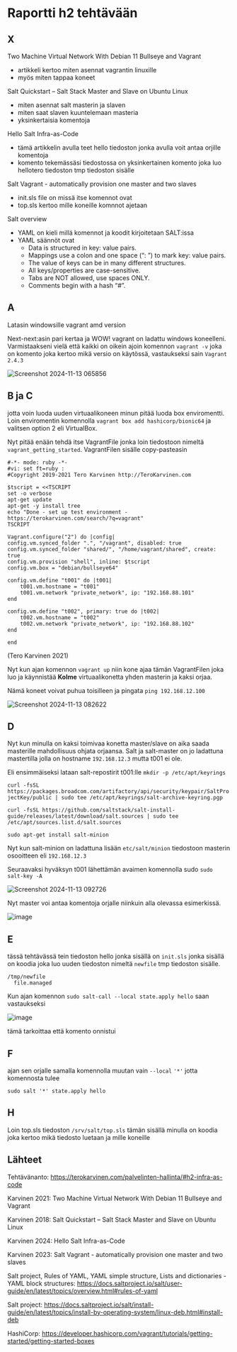 # Raportti h2 tehtävään
## X
Two Machine Virtual Network With Debian 11 Bullseye and Vagrant

- artikkeli kertoo miten asennat vagrantin linuxille
- myös miten tappaa koneet

Salt Quickstart – Salt Stack Master and Slave on Ubuntu Linux

- miten asennat salt masterin ja slaven
- miten saat slaven kuuntelemaan masteria
- yksinkertaisia komentoja

Hello Salt Infra-as-Code

- tämä artikkelin avulla teet hello tiedoston jonka avulla voit antaa orjille komentoja
- komento tekemässäsi tiedostossa on yksinkertainen komento joka luo hellotero tiedoston tmp tiedoston sisälle

Salt Vagrant - automatically provision one master and two slaves

- init.sls file on missä itse komennot ovat
- top.sls kertoo mille koneille komnnot ajetaan

Salt overview

- YAML on kieli millä komennot ja koodit kirjoitetaan SALT:issa 
- YAML säännöt ovat
  - Data is structured in key: value pairs.
  - Mappings use a colon and one space (“: ”) to mark key: value pairs.
  - The value of keys can be in many different structures.
  - All keys/properties are case-sensitive.
  - Tabs are NOT allowed, use spaces ONLY.
  - Comments begin with a hash “#”.    

## A
Latasin windowsille vagrant amd version

Next-next:asin pari kertaa ja WOW! vagrant on ladattu windows koneelleni. Varmistaakseni vielä että kaikki on oikein ajoin komennon `vagrant -v` joka on komento joka kertoo mikä versio on käytössä, vastaukseksi sain `Vagrant 2.4.3`

![Screenshot 2024-11-13 065856](https://github.com/user-attachments/assets/4fea1885-1eda-4cad-8dcb-37f2428d34c4)

## B ja C
jotta voin luoda uuden virtuaalikoneen minun pitää luoda box enviromentti. Loin enviromentin komennolla `vagrant box add hashicorp/bionic64` ja valitsen option 2 eli VirtualBox.

Nyt pitää enään tehdä itse VagrantFile jonka loin tiedostoon nimeltä `vagrant_getting_started`. VagrantFilen sisälle copy-pasteasin 

	#-*- mode: ruby -*-
	#vi: set ft=ruby :
	#Copyright 2019-2021 Tero Karvinen http://TeroKarvinen.com

	$tscript = <<TSCRIPT
	set -o verbose
	apt-get update
	apt-get -y install tree
	echo "Done - set up test environment - https://terokarvinen.com/search/?q=vagrant"
	TSCRIPT

	Vagrant.configure("2") do |config|
	config.vm.synced_folder ".", "/vagrant", disabled: true
	config.vm.synced_folder "shared/", "/home/vagrant/shared", create: true
	config.vm.provision "shell", inline: $tscript
	config.vm.box = "debian/bullseye64"

	config.vm.define "t001" do |t001|
		t001.vm.hostname = "t001"
		t001.vm.network "private_network", ip: "192.168.88.101"
	end

	config.vm.define "t002", primary: true do |t002|
		t002.vm.hostname = "t002"
		t002.vm.network "private_network", ip: "192.168.88.102"
	end
	
	end

(Tero Karvinen 2021)

Nyt kun ajan komennon `vagrant up` niin kone ajaa tämän VagrantFilen joka luo ja käynnistää **Kolme** virtuaalikonetta yhden masterin ja kaksi orjaa.

Nämä koneet voivat puhua toisilleen ja pingata `ping 192.168.12.100`

![Screenshot 2024-11-13 082622](https://github.com/user-attachments/assets/aea6533b-0f71-40a8-b314-6b40fac8c9b4)

## D
 Nyt kun minulla on kaksi toimivaa konetta master/slave on aika saada masterille mahdollisuus ohjata orjaansa. Salt ja salt-master on jo ladattuna mastertilla jolla on hostname `192.168.12.3` mutta t001 ei ole.

Eli ensimmäiseksi lataan salt-repostirit t001:lle 
`mkdir -p /etc/apt/keyrings `

`curl -fsSL https://packages.broadcom.com/artifactory/api/security/keypair/SaltProjectKey/public | sudo tee /etc/apt/keyrings/salt-archive-keyring.pgp`

`curl -fsSL https://github.com/saltstack/salt-install-guide/releases/latest/download/salt.sources | sudo tee /etc/apt/sources.list.d/salt.sources`

`sudo apt-get install salt-minion`

Nyt kun salt-minion on ladattuna lisään `etc/salt/minion` tiedostoon masterin osooitteen eli `192.168.12.3`

Seuraavaksi hyväksyn t001 lähettämän avaimen komennolla sudo `sudo salt-key -A`

![Screenshot 2024-11-13 092726](https://github.com/user-attachments/assets/36ddbcf0-9ed0-4a1a-bafb-8727d60959b3)

Nyt master voi antaa komentoja orjalle niinkuin alla olevassa esimerkissä.

![image](https://github.com/user-attachments/assets/04df5828-9bc7-4c64-b8b3-7f5bab113e4c)

## E
tässä tehtävässä tein tiedoston hello jonka sisällä on `init.sls` jonka sisällä on koodia joka luo uuden tiedoston nimeltä `newfile` tmp tiedoston sisälle.

	/tmp/newfile
  	  file.managed

Kun ajan komennon `sudo salt-call --local state.apply hello` saan vastaukseksi

![image](https://github.com/user-attachments/assets/52c556a2-6496-4bcf-8f52-26507ed56196)

tämä tarkoittaa että komento onnistui

## F
ajan sen orjalle samalla komennolla muutan vain `--local` `'*'` jotta komennosta tulee

`sudo salt '*' state.apply hello`

## H
Loin top.sls tiedoston `/srv/salt/top.sls` tämän sisällä minulla on koodia joka kertoo mikä tiedosto luetaan ja mille koneille

## Lähteet
Tehtävänanto: https://terokarvinen.com/palvelinten-hallinta/#h2-infra-as-code

Karvinen 2021: Two Machine Virtual Network With Debian 11 Bullseye and Vagrant

Karvinen 2018: Salt Quickstart – Salt Stack Master and Slave on Ubuntu Linux

Karvinen 2024: Hello Salt Infra-as-Code

Karvinen 2023: Salt Vagrant - automatically provision one master and two slaves

Salt project, Rules of YAML, YAML simple structure, Lists and dictionaries - YAML block structures: https://docs.saltproject.io/salt/user-guide/en/latest/topics/overview.html#rules-of-yaml

Salt project: https://docs.saltproject.io/salt/install-guide/en/latest/topics/install-by-operating-system/linux-deb.html#install-deb

HashiCorp: https://developer.hashicorp.com/vagrant/tutorials/getting-started/getting-started-boxes
